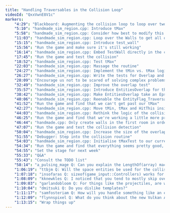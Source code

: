 ```yaml
---
title: "Handling Traversables in the Collision Loop"
videoId: "QxxVwnE8V1c"
markers:
    "4:29": "Blackboard: Augmenting the collision loop to loop over two types of t value"
    "5:10": "handmade_sim_region.cpp: Introduce tMax"
    "5:58": "handmade_sim_region.cpp: Consider how best to modify this routine"
    "11:03": "handmade_sim_region.cpp: Loop over the Walls to get all of the data taken by TestWall"
    "15:15": "handmade_sim_region.cpp: Introduce test_wall"
    "15:56": "Run the game and make sure it's still working"
    "16:14": "handmade_sim_region.cpp: Embed TestWall directly in the collision loop"
    "17:45": "Run the game and test the collision"
    "18:52": "handmade_sim_region.cpp: Test tMax"
    "22:03": "handmade_sim_region.cpp: Massage the routine"
    "24:27": "handmade_sim_region.cpp: Implement the tMin vs. tMax logic"
    "26:27": "handmade_sim_region.cpp: Write the tests for Overlap and EntityFlag_Traversable"
    "28:09": "Encourage us not to be scared of solving complex problems"
    "32:49": "handmade_sim_region.cpp: Improve the overlap test"
    "35:57": "handmade_sim_region.cpp: Introduce EntitiesOverlap for this overlap test"
    "38:42": "handmade_sim_region.cpp: Make EntitiesOverlap take an Epsilon enlargement region"
    "40:06": "handmade_sim_region.cpp: Reenable the EntityFlag_Traversable test and use EntitiesOverlap"
    "41:52": "Run the game and find that we can't get past our tMax"
    "42:27": "handmade_sim_region.cpp: Move tMin, tMax and HitThis inside the loop"
    "44:03": "handmade_sim_region.cpp: Rethink the logic of the collision routine"
    "46:25": "Run the game and find that we're working a little more properly"
    "46:44": "handmade.cpp: Only create walls in the first room in order to test the new world definition"
    "47:07": "Run the game and test the collision detection"
    "50:04": "handmade_sim_region.cpp: Increase the size of the overlap Epsilon"
    "51:55": "Debugger: Step into the collision routine"
    "54:03": "handmade_sim_region.cpp: Initialise tMaxTest to our current tMax"
    "54:34": "Run the game and find that everything seems pretty good, but still a little janky"
    "54:55": "Set the stage for next week"
    "55:33": "Q&A"
    "55:43": "Consult the TODO list"
    "58:14": "a_pulsing_mage Q: Can you explain the LengthOf(array) macro, and the sizeof pointers?"
    "1:06:19": "ttbjm Q: Will the space entities be used for the collision optimization you were talking about in an earlier stream? o(n^2) stuff"
    "1:07:18": "insofaras Q: sizeof(game_input::Controllers) works for me with g++"
    "1:08:09": "kknewkles Q: I noticed that you tend to mostly skip over questions past the first question mark. Is it because you just parse that way or the rest tends to be not much interesting?"
    "1:09:03": "garlandobloom Q: For things like the projectiles, are we going to extend their bounding boxes in the Z axis so they will always hit enemies that are below them? Or are we going to handle that in screen space somehow?"
    "1:10:04": "dmitsuki Q: Do you dislike templates?"
    "1:11:17": "samfosteriam Q: How will you handle something like an explosion that affects all things in an area? Then it's not 1 entity colliding with another"
    "1:12:09": "flynnspixel Q: What do you think about the new Vulkan API?"
    "1:13:15": "Wrap things up"
---
```

